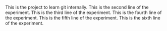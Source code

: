 This is the project to learn git internally.
This is the second line of the experiment.
This is the third line of the experiment.
This is the fourth line of the experiment.
This is the fifth line of the experiment.
This is the sixth line of the experiment.